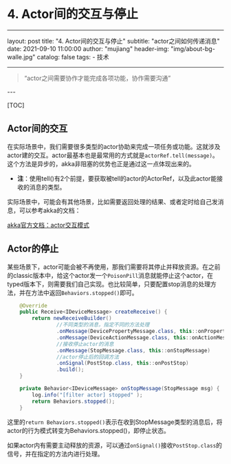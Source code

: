 # 4. Actor间的交互与停止

---
layout:     post
title:      "4. Actor间的交互与停止"
subtitle:   "actor之间如何传递消息"
date:       2021-09-10 11:00:00
author:     "mujiang"
header-img: "img/about-bg-walle.jpg"
catalog: false
tags:
     - 技术
   
---

> “actor之间需要协作才能完成各项功能，协作需要沟通”

<p id = "build"></p>
---

[TOC]


##  Actor间的交互

在实际场景中，我们需要很多类型的actor协助来完成一项任务或功能。这就涉及actor建的交互。actor最基本也是最常用的方式就是`actorRef.tell(message)`。 这个方法是异步的，akka非阻塞的优势也正是通过这一点体现出来的。

* **注**：使用tell()有2个前提，要获取被tell的actor的ActorRef，以及此actor能接收的消息的类型。

实际场景中，可能会有其他场景，比如需要返回处理的结果、或者定时给自己发消息，可以参考akka的文档：

[akka官方文档：actor交互模式](https://doc.akka.io/docs/akka/current/typed/interaction-patterns.html)



##  Actor的停止

某些场景下，actor可能会被不再使用，那我们需要将其停止并释放资源。在之前的classic版本中，给这个actor发一个`PoisonPill`消息就能停止这个actor，在typed版本下，则需要我们自己实现。也比较简单，只要配置stop消息的处理方法，并在方法中返回`Behaviors.stopped()`即可。



```java
    @Override
    public Receive<IDeviceMessage> createReceive() {
        return newReceiveBuilder()
                //不同类型的消息，指定不同的方法处理
                .onMessage(DevicePropertyMessage.class, this::onPropertyMessage)
                .onMessage(DeviceActionMessage.class, this::onActionMessage)
                //接收停止actor的消息
                .onMessage(StopMessage.class, this::onStopMessage)
                //actor停止后的回调方法
                .onSignal(PostStop.class, this::onPostStop)
                .build();
    }
```


```java
    private Behavior<IDeviceMessage> onStopMessage(StopMessage msg) {
        log.info("[filter actor] stopped" );
        return Behaviors.stopped();
    }
```

这里的`return Behaviors.stopped()`表示在收到StopMessage类型的消息后，将actor的行为模式转变为Behaviors.stopped()，即停止状态。


如果actor内有需要主动释放的资源，可以通过`onSignal()`接收`PostStop.class`的信号，并在指定的方法内进行处理。


